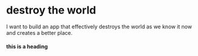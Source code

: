 # destroy the world
I want to build an app that effectively destroys the world as we know it now and creates a better place.

#### this is a heading
